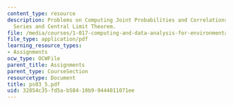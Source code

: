 ```yaml
---
content_type: resource
description: Problems on Computing Joint Probabilities and Correlations of a Time
  Series and Central Limit Theorem.
file: /media/courses/1-017-computing-and-data-analysis-for-environmental-applications-fall-2003/32854c35fd5ab58410b99444011071ee_ps03_5.pdf
file_type: application/pdf
learning_resource_types:
- Assignments
ocw_type: OCWFile
parent_title: Assignments
parent_type: CourseSection
resourcetype: Document
title: ps03_5.pdf
uid: 32854c35-fd5a-b584-10b9-9444011071ee
---
```

